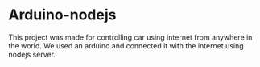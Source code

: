 # Arduino-nodejs
This project was made for controlling car using internet from anywhere in the world. We used an arduino and connected it with the internet using nodejs server.
